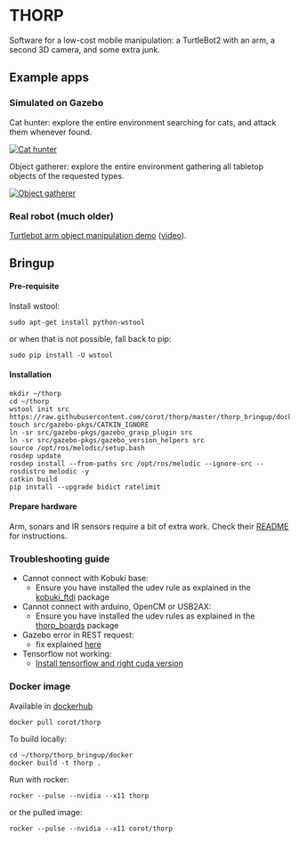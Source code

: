 THORP
=====

Software for a low-cost mobile manipulation: a TurtleBot2 with an arm, a second 3D camera, and some extra junk.

Example apps
------------

### Simulated on Gazebo

Cat hunter: explore the entire environment searching for cats, and attack them whenever found.

[![Cat hunter](https://user-images.githubusercontent.com/322610/121386461-fb111980-c984-11eb-92e3-0e59c733f789.png)](https://youtu.be/ieW3BQabwLo "Cat hunter")

Object gatherer: explore the entire environment gathering all tabletop objects of the requested types.

[![Object gatherer](https://user-images.githubusercontent.com/322610/121390421-51338c00-c988-11eb-9bbf-e89d588018cb.png)](https://youtu.be/tneMk6kRPHU "Object gatherer")


### Real robot (much older)

[Turtlebot arm object manipulation demo](https://github.com/corot/turtlebot_arm/tree/melodic-devel/turtlebot_arm_object_manipulation) ([video](https://drive.google.com/file/d/0BzYjlgbSZJSWaVRVQmVKTVczY00/view?usp=sharing)).

Bringup
-------

#### Pre-requisite ####

Install wstool:

```
sudo apt-get install python-wstool
```
or when that is not possible, fall back to pip:
```
sudo pip install -U wstool
```

#### Installation ####

```
mkdir ~/thorp
cd ~/thorp
wstool init src https://raw.githubusercontent.com/corot/thorp/master/thorp_bringup/docker/thorp.rosinstall
touch src/gazebo-pkgs/CATKIN_IGNORE
ln -sr src/gazebo-pkgs/gazebo_grasp_plugin src
ln -sr src/gazebo-pkgs/gazebo_version_helpers src
source /opt/ros/melodic/setup.bash
rosdep update
rosdep install --from-paths src /opt/ros/melodic --ignore-src --rosdistro melodic -y
catkin build
pip install --upgrade bidict ratelimit
```

#### Prepare hardware ####

Arm, sonars and IR sensors require a bit of extra work. Check their
[README](https://github.com/corot/thorp/tree/master/thorp_boards) for instructions.

### Troubleshooting guide
- Cannot connect with Kobuki base:
  - Ensure you have installed the udev rule as explained in the
    [kobuki_ftdi](https://github.com/yujinrobot/kobuki_core/tree/noetic/kobuki_ftdi) package 
- Cannot connect with arduino, OpenCM or USB2AX:
  - Ensure you have installed the udev rules as explained in the
    [thorp_boards](https://github.com/corot/thorp/tree/master/thorp_boards) package
- Gazebo error in REST request:
  - fix explained [here](https://answers.gazebosim.org//question/22263/error-in-rest-request-for-accessing-apiignitionorg)
- Tensorflow not working:
  - [Install tensorflow and right cuda version](https://www.tensorflow.org/install/gpu)

### Docker image

Available in [dockerhub](https://hub.docker.com/repository/docker/corot/thorp)

```
docker pull corot/thorp
```

To build locally:

```
cd ~/thorp/thorp_bringup/docker
docker build -t thorp .
```

Run with rocker:
```
rocker --pulse --nvidia --x11 thorp
```
or the pulled image:
```
rocker --pulse --nvidia --x11 corot/thorp
```
